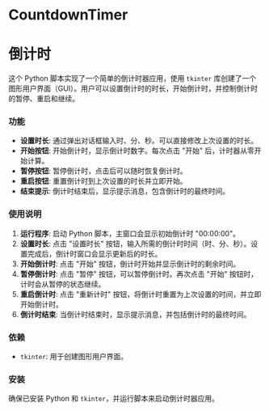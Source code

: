 # CountdownTimer
# 倒计时

这个 Python 脚本实现了一个简单的倒计时器应用，使用 `tkinter` 库创建了一个图形用户界面（GUI）。用户可以设置倒计时的时长，开始倒计时，并控制倒计时的暂停、重启和继续。

### 功能

- **设置时长**: 通过弹出对话框输入时、分、秒。可以直接修改上次设置的时长。
- **开始按钮**: 开始倒计时，显示倒计时数字。每次点击 "开始" 后，计时器从零开始计算。
- **暂停按钮**: 暂停倒计时，点击后可以随时恢复倒计时。
- **重启按钮**: 重置倒计时到上次设置的时长并立即开始。
- **结束提示**: 倒计时结束后，显示提示消息，包含倒计时的最终时间。

### 使用说明

1. **运行程序**: 启动 Python 脚本，主窗口会显示初始倒计时 "00:00:00"。
2. **设置时长**: 点击 "设置时长" 按钮，输入所需的倒计时时间（时、分、秒）。设置完成后，倒计时窗口会显示更新后的时长。
3. **开始倒计时**: 点击 "开始" 按钮，倒计时开始并显示倒计时的剩余时间。
4. **暂停倒计时**: 点击 "暂停" 按钮，可以暂停倒计时。再次点击 "开始" 按钮时，计时会从暂停的状态继续。
5. **重启倒计时**: 点击 "重新计时" 按钮，将倒计时重置为上次设置的时间，并立即开始倒计时。
6. **倒计时结束**: 当倒计时结束时，显示提示消息，并包括倒计时的最终时间。

### 依赖

- `tkinter`: 用于创建图形用户界面。

### 安装

确保已安装 Python 和 `tkinter`，并运行脚本来启动倒计时器应用。
